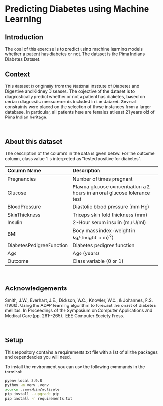 # Predicting Diabetes using Machine Learning


## Introduction

The goal of this exercise is to predict using machine learning models whether a patient has diabetes or not. The dataset is the Pima Indians Diabetes Dataset.

## Context

This dataset is originally from the National Institute of Diabetes and Digestive and Kidney Diseases. The objective of the dataset is to diagnostically predict whether or not a patient has diabetes, based on certain diagnostic measurements included in the dataset. Several constraints were placed on the selection of these instances from a larger database. In particular, all patients here are females at least 21 years old of Pima Indian heritage.



<br>

## About this dataset
The description of the columns in the data is given below. For the outcome column, class value 1 is interpreted as "tested positive for diabetes".

|Column Name| Description|
|:------------|:------------|
|Pregnancies|Number of times pregnant|
|Glucose|Plasma glucose concentration a 2 hours in an oral glucose tolerance test|
|BloodPressure|Diastolic blood pressure (mm Hg)|
|SkinThickness|Triceps skin fold thickness (mm)|
|Insulin|2-Hour serum insulin (mu U/ml)|
|BMI|Body mass index (weight in kg/(height in m)$^2$)|
|DiabetesPedigreeFunction| Diabetes pedigree function|
|Age| Age (years)|
|Outcome|Class variable (0 or 1) |

<br>

## Acknowledgements
Smith, J.W., Everhart, J.E., Dickson, W.C., Knowler, W.C., & Johannes, R.S. (1988). Using the ADAP learning algorithm to forecast the onset of diabetes mellitus. In Proceedings of the Symposium on Computer Applications and Medical Care (pp. 261--265). IEEE Computer Society Press.



<br>

## Setup

This repository contains a requirements.txt file with a list of all the packages and dependencies you will need. 

To install the environment you can use the following commands in the terminal:
```zsh
pyenv local 3.9.8
python -m venv .venv
source .venv/bin/activate
pip install --upgrade pip
pip install -r requirements.txt
```

